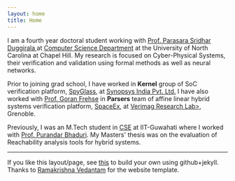 ```yaml
---
layout: home
title: Home
---
```


I am a fourth year doctoral student working with <a href= 'https://www.cs.unc.edu/~psd/'> Prof. Parasara Sridhar Duggirala </a> at <a href = 'https://cs.unc.edu/'>Computer Science Department</a> at the University of North Carolina at Chapel Hill. My research	is focused on Cyber-Physical Systems, their verification and validation using formal methods as well as neural networks.
   
Prior to joining grad school, I have worked in <b>Kernel</b> group of SoC verification platform, <a href="https://www.synopsys.com/verification/static-and-formal-verification/spyglass.html">SpyGlass</a>, at <a href="https://www.synopsys.com/">Synopsys India Pvt. Ltd.</a> I have also worked with <a href="https://sites.google.com/site/frehseg/">Prof. Goran Frehse</a> in <b>Parsers</b> team of affine linear hybrid systems verification platform, <a href="http://spaceex.imag.fr/">SpaceEx</a>, at <a href="https://www-verimag.imag.fr/">Verimag Research Lab></a>, Grenoble.

Previously, I was an M.Tech student in <a href="https://www.iitg.ac.in/cse/">CSE</a> at IIT-Guwahati where I worked with <a href='https://www.iitg.ac.in/pbhaduri/'>Prof. Purandar Bhaduri</a>. My Masters' thesis was on the evaluation of Reachability analysis tools for hybrid systems.

<hr/>

If you like this layout/page, see <a href='demo-post'>this</a> to build your own using github+jekyll. Thanks to <a href="https://github.com/vrama91/vrama91.github.io">Ramakrishna Vedantam</a> for the website template.

<!---https://github.com/mavroudisv/plain-academic--->
